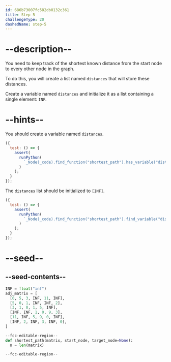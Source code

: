 ```yaml
---
id: 686b73007fc582db0132c361
title: Step 5
challengeType: 20
dashedName: step-5
---
```


# --description--

You need to keep track of the shortest known distance from the start node to every other node in the graph.

To do this, you will create a list named `distances` that will store these distances.

Create a variable named `distances` and initialize it as a list containing a single element: `INF`.

# --hints--

You should create a variable named `distances`.

```js
({
  test: () => {
    assert(
      runPython(
        `_Node(_code).find_function("shortest_path").has_variable("distances")`
      )
    );
  }
});
```

The `distances` list should be initialized to `[INF]`.

```js
({
  test: () => {
    assert(
      runPython(
        `_Node(_code).find_function("shortest_path").find_variable("distances").is_equivalent("distances = [INF]")`
      )
    );
  }
});
```

# --seed--

## --seed-contents--

```py
INF = float("inf")
adj_matrix = [
  [0, 5, 3, INF, 11, INF],
  [5, 0, 1, INF, INF, 2],
  [3, 1, 0, 1, 5, INF],
  [INF, INF, 1, 0, 9, 3],
  [11, INF, 5, 9, 0, INF],
  [INF, 2, INF, 3, INF, 0],
]

--fcc-editable-region--
def shortest_path(matrix, start_node, target_node=None):
  n = len(matrix)

--fcc-editable-region--
```
